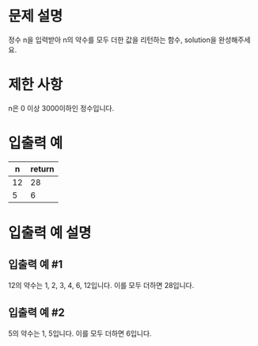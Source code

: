 # 문제 설명
정수 n을 입력받아 n의 약수를 모두 더한 값을 리턴하는 함수, solution을 완성해주세요.

# 제한 사항
n은 0 이상 3000이하인 정수입니다.

# 입출력 예
|n|return|
|---|---|
|12|28|
|5|6|

# 입출력 예 설명

## 입출력 예 #1
12의 약수는 1, 2, 3, 4, 6, 12입니다. 이를 모두 더하면 28입니다.

## 입출력 예 #2
5의 약수는 1, 5입니다. 이를 모두 더하면 6입니다.